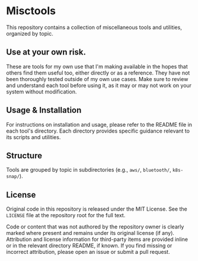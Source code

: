 # Misctools

This repository contains a collection of miscellaneous tools and utilities, organized by topic. 

## Use at your own risk. 

These are tools for my own use that I'm making available in the hopes that others find them useful too, either directly or as a reference.
They have not been thoroughly tested outside of my own use cases. Make sure to review and understand each tool before using it, as it may or may not work 
on your system without modification. 

## Usage & Installation

For instructions on installation and usage, please refer to the README file in each tool's directory. Each directory provides specific guidance relevant to its scripts and utilities.

## Structure

Tools are grouped by topic in subdirectories (e.g., `aws/`, `bluetooth/`, `k8s-snap/`).


## License

Original code in this repository is released under the MIT License. See the `LICENSE` file at the repository root for the full text.

Code or content that was not authored by the repository owner is clearly marked where present and remains under its original license (if any). Attribution and license information for third-party items are provided inline or in the relevant directory README, if known. If you find missing or incorrect attribution, please open an issue or submit a pull request.

